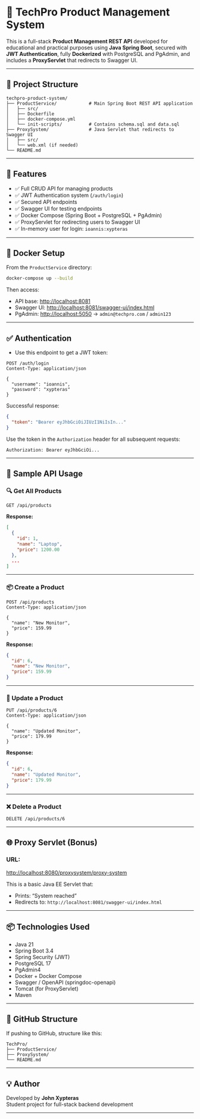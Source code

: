 
# 🚀 TechPro Product Management System

This is a full-stack **Product Management REST API** developed for educational and practical purposes using **Java Spring Boot**, secured with **JWT Authentication**, fully **Dockerized** with PostgreSQL and PgAdmin, and includes a **ProxyServlet** that redirects to Swagger UI.

---

## 📁 Project Structure

```
techpro-product-system/
├── ProductService/            # Main Spring Boot REST API application
│   ├── src/
│   ├── Dockerfile
│   ├── docker-compose.yml
│   └── init-scripts/          # Contains schema.sql and data.sql
├── ProxySystem/               # Java Servlet that redirects to Swagger UI
│   ├── src/
│   └── web.xml (if needed)
└── README.md
```

---

## 🔐 Features

- ✅ Full CRUD API for managing products
- ✅ JWT Authentication system (`/auth/login`)
- ✅ Secured API endpoints
- ✅ Swagger UI for testing endpoints
- ✅ Docker Compose (Spring Boot + PostgreSQL + PgAdmin)
- ✅ ProxyServlet for redirecting users to Swagger UI
- ✅ In-memory user for login: `ioannis:xypteras`

---

## 🐳 Docker Setup

From the `ProductService` directory:

```bash
docker-compose up --build
```

Then access:
- API base: [http://localhost:8081](http://localhost:8081)
- Swagger UI: [http://localhost:8081/swagger-ui/index.html](http://localhost:8081/swagger-ui/index.html)
- PgAdmin: [http://localhost:5050](http://localhost:5050) → `admin@techpro.com` / `admin123`

---

## ✅ Authentication

- Use this endpoint to get a JWT token:

```http
POST /auth/login
Content-Type: application/json

{
  "username": "ioannis",
  "password": "xypteras"
}
```

Successful response:

```json
{
  "token": "Bearer eyJhbGciOiJIUzI1NiIsIn..."
}
```

Use the token in the `Authorization` header for all subsequent requests:

```
Authorization: Bearer eyJhbGciOi...
```

---

## 🧪 Sample API Usage

### 🔍 Get All Products

```http
GET /api/products
```

**Response:**
```json
[
  {
    "id": 1,
    "name": "Laptop",
    "price": 1200.00
  },
  ...
]
```

---

### 📦 Create a Product

```http
POST /api/products
Content-Type: application/json

{
  "name": "New Monitor",
  "price": 159.99
}
```

**Response:**
```json
{
  "id": 6,
  "name": "New Monitor",
  "price": 159.99
}
```

---

### 🔄 Update a Product

```http
PUT /api/products/6
Content-Type: application/json

{
  "name": "Updated Monitor",
  "price": 179.99
}
```

**Response:**
```json
{
  "id": 6,
  "name": "Updated Monitor",
  "price": 179.99
}
```

---

### ❌ Delete a Product

```http
DELETE /api/products/6
```

---

## 🌐 Proxy Servlet (Bonus)

### URL:
[http://localhost:8080/proxysystem/proxy-system](http://localhost:8080/proxysystem/proxy-system)

This is a basic Java EE Servlet that:
- Prints: “System reached”
- Redirects to: `http://localhost:8081/swagger-ui/index.html`

---

## 📦 Technologies Used

- Java 21
- Spring Boot 3.4
- Spring Security (JWT)
- PostgreSQL 17
- PgAdmin4
- Docker + Docker Compose
- Swagger / OpenAPI (springdoc-openapi)
- Tomcat (for ProxyServlet)
- Maven

---

## 📂 GitHub Structure

If pushing to GitHub, structure like this:

```
TechPro/
├── ProductService/
├── ProxySystem/
└── README.md
```

---

## 💡 Author

Developed by **John Xypteras**  
Student project for full-stack backend development

---
